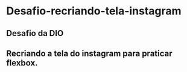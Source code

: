 # Desafio-recriando-tela-instagram
## Desafio da DIO
 ## Recriando a tela do instagram para praticar flexbox.
 
